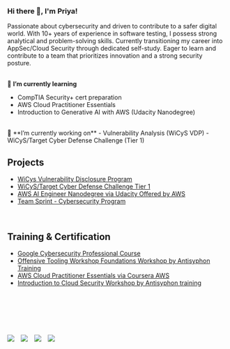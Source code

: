 ### Hi there 👋, I'm Priya! <br/> 

Passionate about cybersecurity and driven to contribute to a safer digital world. With 10+ years of experience in software testing, I possess strong analytical and problem-solving skills. Currently transitioning my career into AppSec/Cloud Security through dedicated self-study. Eager to learn and contribute to a team that prioritizes innovation and a strong security posture.<br/><br/>

🌱 **I’m currently learning** 
- CompTIA Security+ cert preparation
- AWS Cloud Practitioner Essentials
- Introduction to Generative AI with AWS (Udacity Nanodegree)

<br/>
🔭 **I’m currently working on**
- Vulnerability Analysis (WiCyS VDP)
- WiCyS/Target Cyber Defense Challenge (Tier 1)

<br/>

## Projects

- [WiCys Vulnerability Disclosure Program](https://github.com/PriyadharshniA/Clicked-WiCyS-Cybersecurity-Program-Team-Sprint)
- [WiCyS/Target Cyber Defense Challenge Tier 1](https://github.com/PriyadharshniA/Clicked-WiCyS-Cybersecurity-Program-Team-Sprint)
- [AWS AI Engineer Nanodegree via Udacity Offered by AWS](https://github.com/PriyadharshniA/Clicked-WiCyS-Cybersecurity-Program-Team-Sprint)
- [Team Sprint - Cybersecurity Program](https://github.com/PriyadharshniA/Clicked-WiCyS-Cybersecurity-Program-Team-Sprint)

<br/>

## Training & Certification
- [Google Cybersecurity Professional Course](https://github.com/PriyadharshniA/Clicked-WiCyS-Cybersecurity-Program-Team-Sprint)
- [Offensive Tooling Workshop Foundations Workshop by Antisyphon Training](https://github.com/PriyadharshniA/Clicked-WiCyS-Cybersecurity-Program-Team-Sprint)
- [AWS Cloud Practitioner Essentials via Coursera AWS](https://github.com/PriyadharshniA/Clicked-WiCyS-Cybersecurity-Program-Team-Sprint)
- [Introduction to Cloud Security Workshop by Antisyphon training](https://github.com/PriyadharshniA/Clicked-WiCyS-Cybersecurity-Program-Team-Sprint)


<br/>
<br/>
<br/>

## 
<br/>
<a href="https://linkedin.com/in/priyaaruchami"><img src="https://img.shields.io/badge/-LinkedIn-0072b1?&style=for-the-badge&logo=linkedin&logoColor=white" /></a> &ensp; 
<a href="https://tryhackme.com/r/p/PriAru"><img src="https://img.shields.io/badge/TryHackMe-212C42?style=for-the-badge&logo=TryHackMe&logoColor=white" /></a> &ensp;
<a href="https://www.coursera.org/learner/priyaaruchami"><img src="https://img.shields.io/badge/Coursera-0056D2?style=for-the-badge&logo=Coursera&logoColor=white" /></a> &ensp;
<a href="https://www.credly.com/users/priyaaruchami/badges#credly"><img src="https://img.shields.io/badge/Credly-FF6B00?style=for-the-badge&logo=credly&logoColor=white" /></a>
<br/>
<br/>
<br/>
<br/>
<br/>
<br/>
<!--
<p align="center">
<img src="https://github-readme-stats-git-masterrstaa-rickstaa.vercel.app/api?username=PriyadharshniA&theme=tokyonight" height="56%" width="56%" />
</p>
-->
<!--
**PriyadharshniA/PriyadharshniA** is a ✨ _special_ ✨ repository because its `README.md` (this file) appears on your GitHub profile.

Here are some ideas to get you started:

- 🔭 I’m currently working on ...
- 🌱 I’m currently learning ...
- 👯 I’m looking to collaborate on ...
- 🤔 I’m looking for help with ...
- 💬 Ask me about ...
- 📫 How to reach me: ...
- 😄 Pronouns: ...
- ⚡ Fun fact: ...
-->

<!--

** Useful tags, commands **
1. Type &nbsp; to add a single space. Type &ensp; to add 2 spaces. Type &emsp; to add 4 spaces. You can use non-breaking space (&nbsp;) 4 times to insert a tab.

Badges for readme file: https://github.com/alexandresanlim/Badges4-README.md-Profile
-->
